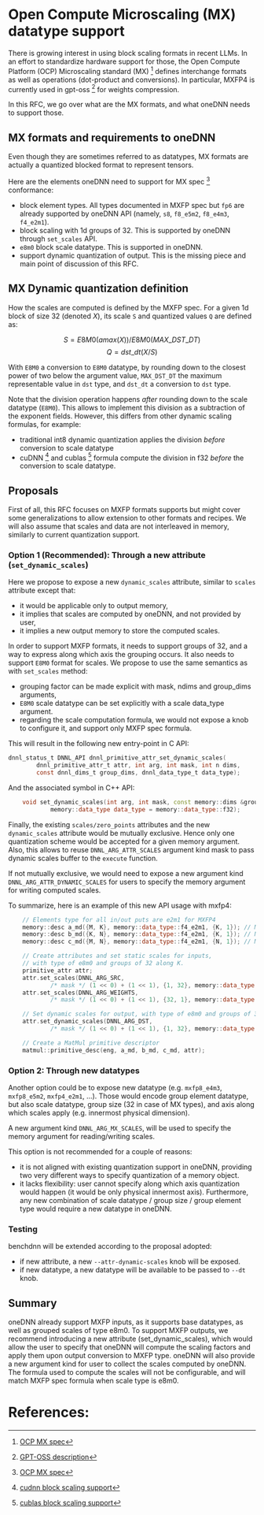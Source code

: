 # Open Compute Microscaling (MX) datatype support

There is growing interest in using block scaling formats in recent
LLMs. In an effort to standardize hardware support for those, the Open
Compute Platform (OCP) Microscaling standard (MX) [^1] defines
interchange formats as well as operations (dot-product and
conversions).  In particular, MXFP4 is currently used in gpt-oss [^2]
for weights compression.

In this RFC, we go over what are the MX formats, and what oneDNN needs
to support those.

## MX formats and requirements to oneDNN

Even though they are sometimes referred to as datatypes, MX formats
are actually a quantized blocked format to represent tensors.

Here are the elements oneDNN need to support for MX spec [^1] conformance:
- block element types. All types documented in MXFP spec but `fp6` are
  already supported by oneDNN API (namely, `s8`, `f8_e5m2`, `f8_e4m3`,
  `f4_e2m1`).
- block scaling with 1d groups of 32. This is supported by oneDNN
  through `set_scales` API.
- `e8m0` block scale datatype. This is supported in oneDNN.
- support dynamic quantization of output. This is the missing piece
  and main point of discussion of this RFC.

## MX Dynamic quantization definition

How the scales are computed is defined by the MXFP spec. For a given
1d block of size 32 (denoted $`X`$), its scale `S` and quantized values `Q`
are defined as:

$$ S = E8M0(amax(X)) / E8M0(MAX\_DST\_DT) $$
$$ Q = dst\_dt(X / S) $$

With `E8M0` a conversion to `E8M0` datatype, by rounding down to the
closest power of two below the argument value, `MAX_DST_DT` the
maximum representable value in `dst` type, and `dst_dt` a conversion
to `dst` type.

Note that the division operation happens _after_ rounding down to the
scale datatype (`E8M0`). This allows to implement this division as a
subtraction of the exponent fields. However, this differs from other
dynamic scaling formulas, for example:
- traditional int8 dynamic quantization applies the division _before_
  conversion to scale datatype
- cuDNN [^3] and cublas [^4] formula compute the division in f32
  _before_ the conversion to scale datatype.

## Proposals

First of all, this RFC focuses on MXFP formats supports but might
cover some generalizations to allow extension to other formats and
recipes.  We will also assume that scales and data are not interleaved
in memory, similarly to current quantization support.

### Option 1 (Recommended): Through a new attribute (`set_dynamic_scales`)

Here we propose to expose a new `dynamic_scales` attribute, similar to
`scales` attribute except that:
- it would be applicable only to output memory,
- it implies that scales are computed by oneDNN, and not provided by user,
- it implies a new output memory to store the computed scales.

In order to support MXFP formats, it needs to support groups of 32,
and a way to express along which axis the grouping occurs. It also
needs to support `E8M0` format for scales. We propose to use the same
semantics as with `set_scales` method:
- grouping factor can be made explicit with mask, ndims and group_dims
  arguments,
- `E8M0` scale datatype can be set explicitly with a scale data_type
  argument.
- regarding the scale computation formula, we would not expose a knob
  to configure it, and support only MXFP spec formula.

This will result in the following new entry-point in C API:
```C
dnnl_status_t DNNL_API dnnl_primitive_attr_set_dynamic_scales(
        dnnl_primitive_attr_t attr, int arg, int mask, int n dims,
        const dnnl_dims_t group_dims, dnnl_data_type_t data_type);
```

And the associated symbol in C++ API:
```c++
    void set_dynamic_scales(int arg, int mask, const memory::dims &groups,
            memory::data_type data_type = memory::data_type::f32);
```

Finally, the existing `scales/zero_points` attributes and the new
`dynamic_scales` attribute would be mutually exclusive. Hence only one
quantization scheme would be accepted for a given memory argument.
Also, this allows to reuse `DNNL_ARG_ATTR_SCALES` argument kind mask
to pass dynamic scales buffer to the `execute` function.

If not mutually exclusive, we would need to expose a new argument kind
`DNNL_ARG_ATTR_DYNAMIC_SCALES` for users to specify the memory
argument for writing computed scales.

To summarize, here is an example of this new API usage with mxfp4:
``` C++
    // Elements type for all in/out puts are e2m1 for MXFP4
    memory::desc a_md({M, K}, memory::data_type::f4_e2m1, {K, 1}); // M x K layout
    memory::desc b_md({K, N}, memory::data_type::f4_e2m1, {K, 1}); // N x K layout
    memory::desc c_md({M, N}, memory::data_type::f4_e2m1, {N, 1}); // M x N layout

    // Create attributes and set static scales for inputs, 
    // with type of e8m0 and groups of 32 along K. 
    primitive_attr attr;
    attr.set_scales(DNNL_ARG_SRC,
            /* mask */ (1 << 0) + (1 << 1), {1, 32}, memory::data_type::e8m0);
    attr.set_scales(DNNL_ARG_WEIGHTS,
            /* mask */ (1 << 0) + (1 << 1), {32, 1}, memory::data_type::e8m0);

    // Set dynamic scales for output, with type of e8m0 and groups of 32 along K.
    attr.set_dynamic_scales(DNNL_ARG_DST,
            /* mask */ (1 << 0) + (1 << 1), {1, 32}, memory::data_type::e8m0);

    // Create a MatMul primitive descriptor
    matmul::primitive_desc(eng, a_md, b_md, c_md, attr);
```

### Option 2: Through new datatypes 

Another option could be to expose new datatype (e.g. `mxfp8_e4m3`,
`mxfp8_e5m2`, `mxfp4_e2m1`, ...). Those would encode group element
datatype, but also scale datatype, group size (32 in case of MX
types), and axis along which scales apply (e.g. innermost physical
dimension).

A new argument kind `DNNL_ARG_MX_SCALES`, will be used to
specify the memory argument for reading/writing scales.

This option is not recommended for a couple of reasons:
- it is not aligned with existing quantization support in oneDNN,
  providing two very different ways to specify quantization of a
  memory object.
- it lacks flexibility: user cannot specify along which axis
  quantization would happen (it would be only physical innermost
  axis). Furthermore, any new combination of scale datatype / group
  size / group element type would require a new datatype in oneDNN.

### Testing

benchdnn will be extended according to the proposal adopted:
- if new attribute, a new `--attr-dynamic-scales` knob will be
  exposed.
- if new datatype, a new datatype will be available to be passed to
  `--dt` knob.

## Summary

oneDNN already support MXFP inputs, as it supports base datatypes, as
well as grouped scales of type e8m0. To support MXFP outputs, we
recommend introducing a new attribute (set_dynamic_scales), which
would allow the user to specify that oneDNN will compute the scaling
factors and apply them upon output conversion to MXFP type. oneDNN
will also provide a new argument kind for user to collect the scales
computed by oneDNN. The formula used to compute the scales will not be
configurable, and will match MXFP spec formula when scale type is
e8m0.

# References:


[^1]: [OCP MX spec](https://www.opencompute.org/documents/ocp-microscaling-formats-mx-v1-0-spec-final-pdf)
[^2]: [GPT-OSS description](https://huggingface.co/openai/gpt-oss-20b)
[^3]: [cudnn block scaling support](https://docs.nvidia.com/deeplearning/cudnn/frontend/latest/operations/BlockScaling.html#block-scale-quantize)
[^4]: [cublas block scaling support](https://docs.nvidia.com/cuda/cublas/index.html#d-block-quantization)
